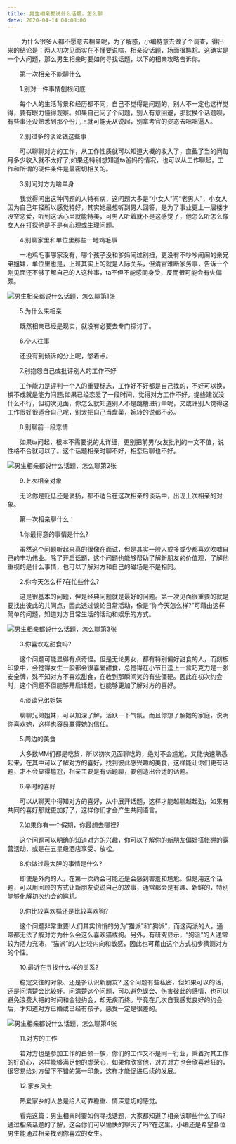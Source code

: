 ```yaml
---
title: 男生相亲都说什么话题，怎么聊
date: 2020-04-14 04:08:00
---
```




        为什么很多人都不愿意去相亲呢，为了解惑，小编特意去做了个调查，得出来的结论是：两人初次见面实在不懂要说啥，相亲没话题，场面很尴尬。这确实是一个大问题，那么男生相亲时要如何寻找话题，以下的相亲攻略告诉你。

　　第一次相亲不能聊什么

　　1.别对一件事情刨根问底

　　每个人的生活背景和经历都不同，自己不觉得是问题的，别人不一定也这样觉得，要有眼力懂得观察。如果自己问了个问题，别人有意回避，那就换个话题呗，有些事还没熟悉到那个份儿上就可能无从说起，别拿考官的姿态去咄咄逼人。

　　2.别过多的谈论钱这些事

　　可以聊聊对方的工作，从工作性质就可以知道大概的收入了，直截了当的问每月多少收入就不太好了;如果还特别想知道ta爸妈的情况，也可以从工作聊起，工作和所谓的硬件条件是最密切相关的。

　　3.别问对方为啥单身

　　我觉得问出这种问题的人特有病，这问题大多是“小女人”问“老男人”，小女人因为自己年轻所以感觉特好，其实她最想听到男人回答，是为了事业更上一层楼才没空恋爱，听到这话心里就能特美，可男人听着就不是这感觉了，他怎么听怎么像女人在打探他是不是有心理或生理问题。

　　4.别聊家里和单位里那些一地鸡毛事

　　一地鸡毛事哪家没有，哪个孩子没和爹妈闹过别扭，更没有不吵吵闹闹的亲兄弟姐妹，单位里也是，上班其实上的就是人际关系，但清官难断家务事，告诉一个刚见面还不够了解自己的人这种事，ta不但不能感同身受，反而很可能会有失偏颇。

![男生相亲都说什么话题，怎么聊第1张](/img/b0cb3c51d7b1c14c83fb68bd6ae6906a.jpg)

　　5.为什么来相亲

　　既然相亲已经是现实，就没有必要去专门探讨了。

　　6.个人往事

　　还没有到倾诉的分上呢，悠着点。

　　7.别抱怨自己或批评别人的工作不好

　　工作能力是评判一个人的重要标志，工作好不好都是自己找的，不好可以换，换不成就是能力问题;如果已经恋爱了一段时间，觉得对方工作不好，提些建议没什么不行，但初次见面，你怎么就知道别人不是跳槽进行中呢，又或许别人觉得这工作很好很适合自己呢，别太把自己当盘菜，婉转的说都不必。

　　8.别聊前一段恋情

　　如果ta问起，根本不需要说的太详细，更别把前男/女友批判的一文不值，说性格不合就可以了。这个话题相亲时聊不好，相恋后聊也不好。

![男生相亲都说什么话题，怎么聊第2张](/img/34225c416bea44916c2d643ab40dd3fa.jpg)

　　9.上次相亲对象

　　无论你是贬低还是褒扬，都不适合在这次相亲的谈话中，出现上次相亲的对象。

　　第一次相亲聊什么：

　　1.你最得意的事情是什么?

　　虽然这个问题听起来真的很像在面试，但是其实一般人或多或少都喜欢吹嘘自己的丰功伟业。除了开启话题，这个问题也能够帮助了解新朋友的价值观，了解他重视的是什么事情，也可以了解对方和自己的磁场是不是相同。

　　2.你今天怎么样?在忙些什么?

　　这是很基本的问题，但是经典问题就是最好的问题。第一次见面很重要的就是要找出彼此的共同点，因此透过谈论日常活动，像是“你今天怎么样?”可藉由这样简单的问题，知道对方日常生活的活动和娱乐的方式。

![男生相亲都说什么话题，怎么聊第3张](/img/b5f8b5dfe319dfa440ab58efff4e348f.jpg)

　　3.你喜欢吃甜食吗?

　　这个问题可能显得有点奇怪。但是无论男女，都有特别偏好甜食的人，而刻板印象中，会觉得女生一般都会很喜爱甜食，总觉得在小节日送上一盒巧克力是一张安全牌，殊不知对方不喜欢甜食，在收到那瞬间笑的有些僵硬。因此在初次约会时，这个问题不但能够开启话题，也能够更加了解对方的喜好。

　　4.谈谈兄弟姐妹

　　聊聊兄弟姐妹，可以加深了解，活跃一下气氛。而且你想了解她的家庭，说明你喜欢她，这样也容易赢得她的信任。

　　5.周边的美食

　　大多数MM们都是吃货，所以初次见面聊吃的，绝对不会尴尬，又能快速熟悉起来，在其中可以了解对方的喜好，找到彼此感兴趣的美食，这样能让你们更有话题，才不会显得尴尬，相亲主要是有话题聊，要创造出合适的话题。

　　6.平时的喜好

　　可以从聊天中得知对方的喜好，从中展开话题，这样才能越聊越起劲，如果有共同的喜好那就更加好了，这样你们才会产生共同语言。

　　7.如果你有一个假期，你最想去哪裡?

　　这个问题可以明确的知道对方的兴趣，你可以了解你的新朋友偏好搭帐棚的露营活动，或是在五星级酒店享受、放松。

　　8.你做过最大胆的事情是什么?

　　即使是外向的人，在第一次约会可能还是会感到害羞和尴尬。但是用这个话题，可以用回顾的方式让新朋友说说自己的故事，通常都会是有趣、新鲜的，特别能够化解初次约会的尴尬。

　　9.你比较喜欢猫还是比较喜欢狗?

　　这个问题非常重要!人们其实悄悄的分为“猫派”和“狗派”，而这两派的人，通常都无法了解对方为什么会这么喜欢猫或狗。另外，有研究显示，“狗派”的人通常较为活力充沛，“猫派”的人比较内向和敏感，因此也可藉由这个方式初步猜测对方的个性。

　　10.最近在寻找什么样的关系?

　　稳定交往的对象、还是多认识新朋友? 这个问题有些私密，但如果可以的话，还是问清楚会比较好。问清楚这个问题，可以避免误会、伤害彼此的感情，也可以避免浪费大把的时间和金钱约会，却无疾而终。毕竟在几次自我感觉良好的约会后，才知道对方已婚或已经有孩子，感受一定是很差的。

![男生相亲都说什么话题，怎么聊第4张](/img/1df73a9f076c095f6fd3408a48b76654.jpg)

　　11.对方的工作

　　若对方也是参加工作的白领一族，你们的工作又不是同一行业，秉着对其工作的好奇心，这样能够满足他的虚荣心，如果你欣赏他，对方对方也会欣喜若狂的，很容易给对方留下不错的第一印象，这样才能促进后续的发展。

　　12.家乡风土

　　热爱家乡的人总是给人可靠稳重、情深意切的感觉。

　　看完这篇：男生相亲时要如何寻找话题，大家都知道了相亲该聊些什么了吗?通过相亲话题的了解，这会你们可以愉快的聊天了吗?在这里，小编还是希望各位男生能通过相亲找到你喜欢的女生。